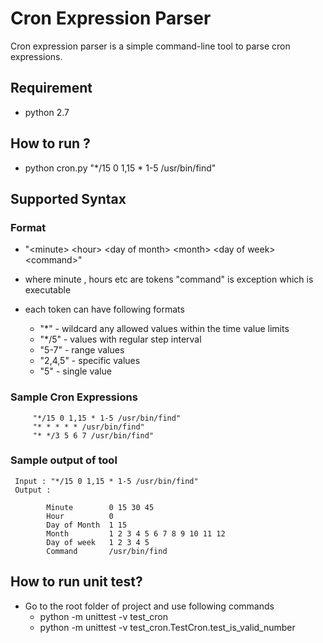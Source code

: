 # Cron Expression Parser

Cron expression parser is a simple command-line tool to parse cron expressions.

## Requirement
   - python 2.7

## How to run ?
   - python cron.py "*/15 0 1,15 * 1-5 /usr/bin/find"

## Supported Syntax
###  Format
   - "\<minute\> \<hour\> \<day of month\> \<month\> \<day of week\> \<command\>"
   - where minute , hours etc are tokens "command" is exception which is executable
   - each token can have following formats
        
        *  "*"     - wildcard any allowed values within the time value limits
        *  "*/5"   - values with regular step interval
        *  "5-7"   - range values
        *  "2,4,5" - specific values
        *  "5"     - single value
        

###  Sample Cron Expressions
```
     "*/15 0 1,15 * 1-5 /usr/bin/find"
     "* * * * * /usr/bin/find"
     "* */3 5 6 7 /usr/bin/find"
```
### Sample output of tool
     Input : "*/15 0 1,15 * 1-5 /usr/bin/find"
     Output :

            Minute        0 15 30 45
            Hour          0
            Day of Month  1 15
            Month         1 2 3 4 5 6 7 8 9 10 11 12
            Day of week   1 2 3 4 5
            Command       /usr/bin/find

## How to run unit test?
   - Go to the root folder of project and use following commands
       * python  -m unittest -v test_cron
       * python -m unittest  -v test_cron.TestCron.test_is_valid_number
